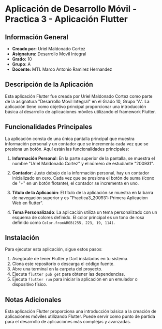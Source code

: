 # Aplicación de Desarrollo Móvil - Practica 3 - Aplicación Flutter

## Información General
- **Creado por:** Uriel Maldonado Cortez
- **Asignatura:** Desarrollo Movil Integral
- **Grado:** 10
- **Grupo:** A
- **Docente:** MTI. Marco Antonio Ramirez Hernandez

## Descripción de la Aplicación

Esta aplicación Flutter fue creada por Uriel Maldonado Cortez como parte de la asignatura "Desarrollo Movil Integral" en el Grado 10, Grupo "A". La aplicación tiene como objetivo principal proporcionar una introducción básica al desarrollo de aplicaciones móviles utilizando el framework Flutter.

## Funcionalidades Principales

La aplicación consta de una única pantalla principal que muestra información personal y un contador que se incrementa cada vez que se presiona un botón. Aquí están las funcionalidades principales:

1. **Información Personal**: En la parte superior de la pantalla, se muestra el nombre "Uriel Maldonado Cortez" y el número de estudiante "200931".

2. **Contador**: Justo debajo de la información personal, hay un contador inicializado en cero. Cada vez que se presiona el botón de suma (ícono de "+" en un botón flotante), el contador se incrementa en uno.

3. **Título de la Aplicación**: El título de la aplicación se muestra en la barra de navegación superior y es "Practica3_200931: Primera Aplicacion Web en flutter".

4. **Tema Personalizado**: La aplicación utiliza un tema personalizado con un esquema de colores definido. El color principal es un tono de rosa definido como `Color.fromARGB(255, 223, 19, 114)`.

## Instalación
Para ejecutar esta aplicación, sigue estos pasos:
1. Asegúrate de tener Flutter y Dart instalados en tu sistema.
2. Clona este repositorio o descarga el código fuente.
3. Abre una terminal en la carpeta del proyecto.
4. Ejecuta `flutter pub get` para obtener las dependencias.
5. Ejecuta `flutter run` para iniciar la aplicación en un emulador o dispositivo físico.
## Notas Adicionales

Esta aplicación Flutter proporciona una introducción básica a la creación de aplicaciones móviles utilizando Flutter. Puede servir como punto de partida para el desarrollo de aplicaciones más complejas y avanzadas.



